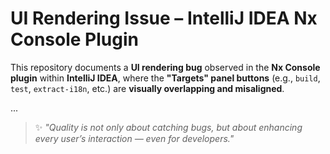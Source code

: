 # UI Rendering Issue – IntelliJ IDEA Nx Console Plugin

This repository documents a **UI rendering bug** observed in the **Nx Console plugin** within **IntelliJ IDEA**, where the **"Targets" panel buttons** (e.g., `build`, `test`, `extract-i18n`, etc.) are **visually overlapping and misaligned**.

...

> ✨ *"Quality is not only about catching bugs, but about enhancing every user’s interaction — even for developers."*
